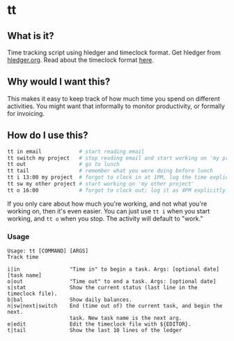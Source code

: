 # tt

## What is it?

Time tracking script using hledger and timeclock format. Get hledger from
[hledger.org](http://hledger.org/download.html). Read about the timeclock
format [here](http://hledger.org/timeclock.html).

## Why would I want this?

This makes it easy to keep track of how much time you spend on different
activities. You might want that informally to monitor productivity, or formally
for invoicing.

## How do I use this?

```sh
tt in email            # start reading email
tt switch my project   # stop reading email and start working on 'my project'
tt out                 # go to lunch
tt tail                # remember what you were doing before lunch
tt i 13:00 my project  # forgot to clock in at 1PM, log the time explicitly
tt sw my other project # start working on 'my other project'
tt o 16:00             # forgot to clock out; log it as 4PM explicitly
```

If you only care about how much you're working, and not what you're working on,
then it's even easier. You can just use `tt i` when you start working, and `tt
o` when you stop. The activity will default to "work."

### Usage

```
Usage: tt [COMMAND] [ARGS]
Track time

i|in                "Time in" to begin a task. Args: [optional date] [task name]
o|out               "Time out" to end a task. Args: [optional date]
s|stat              Show the current status (last line in the timeclock file).
b|bal               Show daily balances.
n|sw|next|switch    End (time out of) the current task, and begin the next.
                    task. New task name is the next arg.
e|edit              Edit the timeclock file with ${EDITOR}.
t|tail              Show the last 10 lines of the ledger
```
